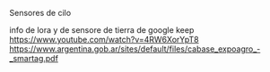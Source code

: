 Sensores de cilo


info de lora y de sensore de tierra  de google keep
https://www.youtube.com/watch?v=4RW6XorYpT8
https://www.argentina.gob.ar/sites/default/files/cabase_expoagro_-_smartag.pdf
